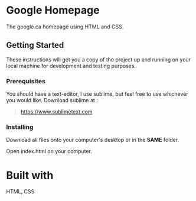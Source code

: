 # **Google Homepage**

The google.ca homepage using HTML and CSS.

## **Getting Started**

These instructions will get you a copy of the project up and running on your local machine for development and testing purposes.

### **Prerequisites**

You should have a text-editor, I use sublime, but feel free to use whichever you would like. Download sublime at :

>https://www.sublimetext.com

### **Installing**

Download all files onto your computer's desktop or in the **SAME** folder. 

Open index.html on your computer.

# **Built with**

HTML, CSS
